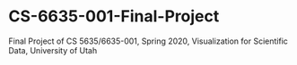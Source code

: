 # CS-6635-001-Final-Project
Final Project of CS 5635/6635-001, Spring 2020, Visualization for Scientific Data, University of Utah
